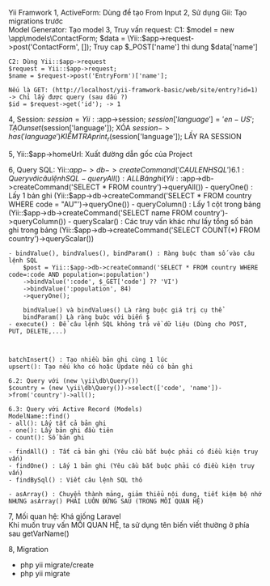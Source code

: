 Yii Framwork
1, ActiveForm: Dùng để tạo From Input
2, Sử dụng Gii:
    Tạo migrations trước	
    Model Generator: Tạo model
3, Truy vấn request:
    C1:
    $model = new \app\models\ContactForm;
    $data = \Yii::$app->request->post('ContactForm', []);
    Truy cap $_POST['name'] thi dung $data['name']
    
    C2: Dùng Yii::$app->request
    $request = Yii::$app->request;
    $name = $request->post('EntryForm')['name'];

    Nếu là GET: (http://localhost/yii-framwork-basic/web/site/entry?id=1) -> Chỉ lấy được query (sau dấu ?)
    $id = $request->get('id'); -> 1
4, Session:
    $session = Yii::$app->session;
    $session['language'] = 'en-US'; TẠO
    unset($session['language']); XÓA
    $session->has('language') KIỂM TRA 
    print_r($session['language']); LẤY RA SESSION

5, Yii::$app->homeUrl: Xuất đường dẫn gốc của Project

6, Query SQL: Yii::$app->db->createCommand('CAU LENH SQL')
    6.1: Query với câu lệnh SQL
    - queryAll() : ALL Bản ghi (Yii::$app->db->createCommand('SELECT * FROM country')->queryAll())
    - queryOne() : Lấy 1 bản ghi (Yii::$app->db->createCommand('SELECT * FROM country WHERE code = "AU"')->queryOne())
    - queryColumn() : Lấy 1 cột trong bảng (Yii::$app->db->createCommand('SELECT name FROM country')->queryColumn())
    - queryScalar() : Các truy vấn khác như lấy tổng số bản ghi trong bảng (Yii::$app->db->createCommand('SELECT COUNT(*) FROM country')->queryScalar())
    
    - bindValue(), bindValues(), bindParam() : Ràng buộc tham số vào câu lệnh SQL
        $post = Yii::$app->db->createCommand('SELECT * FROM country WHERE code=:code AND population=:population')
        ->bindValue(':code', $_GET['code'] ?? 'VI')
        ->bindValue(':population', 84)
        ->queryOne();

        bindValue() và bindValues() Là ràng buộc giá trị cụ thể
        bindParam() Là ràng buộc với biến $
    - execute() : Để câu lệnh SQL không trả về dữ liệu (Dùng cho POST, PUT, DELETE,...)



    batchInsert() : Tạo nhiều bản ghi cùng 1 lúc
    upsert(): Tạo nếu kho có hoặc Update nếu có bản ghi

    6.2: Query với (new \yii\db\Query())
    $country = (new \yii\db\Query())->select(['code', 'name'])->from('country')->all();

    6.3: Query với Active Record (Models)
    ModelName::find()
    - all(): Lấy tất cả bản ghi
    - one(): Lấy bản ghi đầu tiên
    - count(): Số bản ghi

    - findAll() : Tất cả bản ghi (Yêu cầu bắt buộc phải có điều kiện truy vấn)
    - findOne() : Lấy 1 bản ghi (Yêu cầu bắt buộc phải có điều kiện truy vấn)
    - findBySql() : Viết câu lệnh SQL thô

    - asArray() : Chuyển thành mảng, giảm thiểu nội dung, tiết kiệm bộ nhớ
    NHƯNG asArray() PHẢI LUÔN ĐỨNG SAU (TRONG MỐI QUAN HỆ)

7, Mối quan hệ: Khá giống Laravel   
    Khi muốn truy vấn MỐI QUAN HỆ, ta sử dụng tên biến viết thường ở phía sau getVarName()

8, Migration
- php yii migrate/create 
- php yii migrate